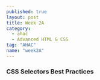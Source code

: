 ```yaml
---
published: true
layout: post
title: Week 2A
category: 
  - ahac
  - Advanced HTML & CSS
tag: "AHAC"
name: "week2A"
---
```


### CSS Selectors Best Practices

